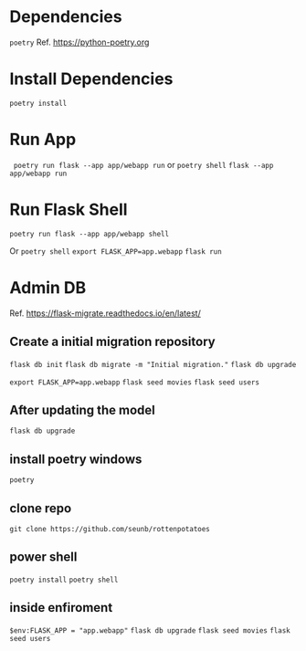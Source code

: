 # Dependencies
`poetry` 
Ref. https://python-poetry.org

# Install Dependencies
`poetry install` 

# Run App

` poetry run flask --app app/webapp run`
or
`poetry shell`
`flask --app app/webapp run`


# Run Flask Shell
`poetry run flask --app app/webapp shell`

Or
`poetry shell`
`export FLASK_APP=app.webapp`
`flask run`



# Admin DB 
Ref. https://flask-migrate.readthedocs.io/en/latest/
## Create a initial migration repository
`flask db init`
`flask db migrate -m "Initial migration."`
`flask db upgrade`

`export FLASK_APP=app.webapp`
`flask seed movies`
`flask seed users`

## After updating the model
`flask db upgrade`


<!-- alternativo -->

## install poetry windows
`poetry` 

## clone repo
`git clone https://github.com/seunb/rottenpotatoes`

## power shell
`poetry install` 
`poetry shell`

## inside enfiroment
`$env:FLASK_APP = "app.webapp"`
`flask db upgrade`
`flask seed movies`
`flask seed users`